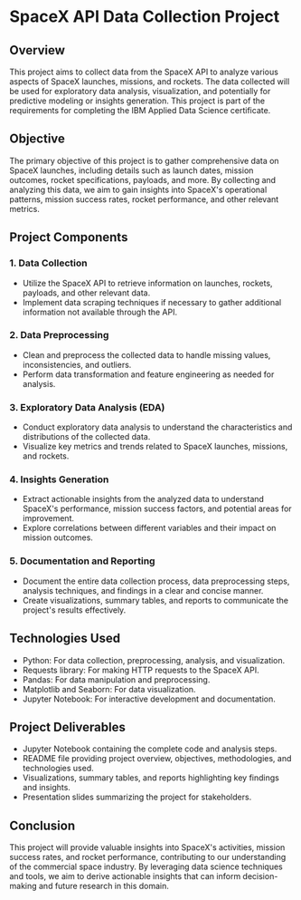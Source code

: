 # SpaceX API Data Collection Project

## Overview

This project aims to collect data from the SpaceX API to analyze various aspects of SpaceX launches, missions, and rockets. The data collected will be used for exploratory data analysis, visualization, and potentially for predictive modeling or insights generation. This project is part of the requirements for completing the IBM Applied Data Science certificate.

## Objective

The primary objective of this project is to gather comprehensive data on SpaceX launches, including details such as launch dates, mission outcomes, rocket specifications, payloads, and more. By collecting and analyzing this data, we aim to gain insights into SpaceX's operational patterns, mission success rates, rocket performance, and other relevant metrics.

## Project Components

### 1. Data Collection
- Utilize the SpaceX API to retrieve information on launches, rockets, payloads, and other relevant data.
- Implement data scraping techniques if necessary to gather additional information not available through the API.

### 2. Data Preprocessing
- Clean and preprocess the collected data to handle missing values, inconsistencies, and outliers.
- Perform data transformation and feature engineering as needed for analysis.

### 3. Exploratory Data Analysis (EDA)
- Conduct exploratory data analysis to understand the characteristics and distributions of the collected data.
- Visualize key metrics and trends related to SpaceX launches, missions, and rockets.

### 4. Insights Generation
- Extract actionable insights from the analyzed data to understand SpaceX's performance, mission success factors, and potential areas for improvement.
- Explore correlations between different variables and their impact on mission outcomes.

### 5. Documentation and Reporting
- Document the entire data collection process, data preprocessing steps, analysis techniques, and findings in a clear and concise manner.
- Create visualizations, summary tables, and reports to communicate the project's results effectively.

## Technologies Used

- Python: For data collection, preprocessing, analysis, and visualization.
- Requests library: For making HTTP requests to the SpaceX API.
- Pandas: For data manipulation and preprocessing.
- Matplotlib and Seaborn: For data visualization.
- Jupyter Notebook: For interactive development and documentation.

## Project Deliverables

- Jupyter Notebook containing the complete code and analysis steps.
- README file providing project overview, objectives, methodologies, and technologies used.
- Visualizations, summary tables, and reports highlighting key findings and insights.
- Presentation slides summarizing the project for stakeholders.

## Conclusion

This project will provide valuable insights into SpaceX's activities, mission success rates, and rocket performance, contributing to our understanding of the commercial space industry. By leveraging data science techniques and tools, we aim to derive actionable insights that can inform decision-making and future research in this domain.
